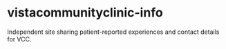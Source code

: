 # vistacommunityclinic-info
Independent site sharing patient-reported experiences and contact details for VCC.
